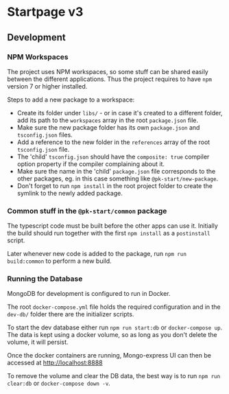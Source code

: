 # Startpage v3

## Development

### NPM Workspaces

The project uses NPM workspaces, so some stuff can be shared easily between the different applications. Thus the project requires to have `npm` version 7 or higher installed.

Steps to add a new package to a workspace:

- Create its folder under `libs/` - or in case it's created to a different folder, add its path to the `workspaces` array in the root `package.json` file.
- Make sure the new package folder has its own `package.json` and `tsconfig.json` files.
- Add a reference to the new folder in the `references` array of the root `tsconfig.json` file.
- The 'child' `tsconfig.json` should have the `composite: true` compiler option property if the compiler complaining about it.
- Make sure the name in the 'child' `package.json` file corresponds to the other packages, eg. in this case something like `@pk-start/new-package`.
- Don't forget to run `npm install` in the root project folder to create the symlink to the newly added package.

### Common stuff in the `@pk-start/common` package

The typescript code must be built before the other apps can use it. Initially the build should run together with the first `npm install` as a `postinstall` script.

Later whenever new code is added to the package, run `npm run build:common` to perform a new build.

### Running the Database

MongoDB for development is configured to run in Docker.

The root `docker-compose.yml` file holds the required configuration and in the `dev-db/` folder there are the initializer scripts.

To start the dev database either run `npm run start:db` or `docker-compose up`. The data is kept using a docker volume, so as long as you don't delete the volume, it will persist.

Once the docker containers are running, Mongo-express UI can then be accessed at [http://localhost:8888](http://localhost:8888)

To remove the volume and clear the DB data, the best way is to run `npm run clear:db` or `docker-compose down -v`.
